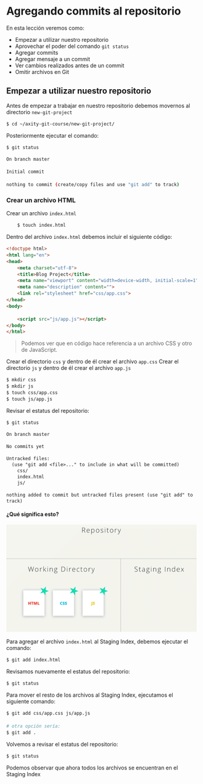 # Agregando commits al repositorio

En esta lección veremos como:

 - Empezar a utilizar nuestro repositorio
 - Aprovechar el poder del comando `git status`
 - Agregar commits
 - Agregar mensaje a un commit
 - Ver cambios realizados antes de un commit
 - Omitir archivos en Git

## Empezar a utilizar nuestro repositorio

Antes de empezar a trabajar en nuestro repositorio debemos movernos al directorio `new-git-project` 

```bash
$ cd ~/axity-git-course/new-git-project/
``` 
Posteriormente ejecutar el comando:

```bash
$ git status
```
```bash
On branch master

Initial commit

nothing to commit (create/copy files and use "git add" to track)
```

### Crear un archivo HTML

Crear un archivo `index.html` 
```bash
    $ touch index.html
```
Dentro del archivo `index.html` debemos incluir el siguiente código:

```html
<!doctype html>
<html lang="en">
<head>
    <meta charset="utf-8">
    <title>Blog Project</title>
    <meta name="viewport" content="width=device-width, initial-scale=1">
    <meta name="description" content="">
    <link rel="stylesheet" href="css/app.css">
</head>
<body>

    <script src="js/app.js"></script>
</body>
</html>
```

> Podemos ver que en código hace referencia a un archivo CSS  y otro  de JavaScript.

Crear el directorio `css` y dentro de él crear el archivo `app.css`
Crear el directorio `js` y dentro de él crear el archivo `app.js`

```bash
$ mkdir css
$ mkdir js
$ touch css/app.css
$ touch js/app.js
```

Revisar el estatus del repositorio:

```bash
$ git status
```
```
On branch master

No commits yet

Untracked files:
  (use "git add <file>..." to include in what will be committed)
	css/
	index.html
	js/

nothing added to commit but untracked files present (use "git add" to track)
```

#### ¿Qué significa esto?

![img_work_to_index](images/img_work_to_index.gif)

Para agregar el archivo `index.html` al Staging Index, debemos ejecutar el comando:
```bash
$ git add index.html
```
Revisamos nuevamente el estatus del repositorio:
```bash
$ git status
```
Para mover el resto de los archivos al Staging Index, ejecutamos el siguiente comando:

```bash
$ git add css/app.css js/app.js

# otra opción sería:
$ git add .
```

Volvemos a revisar el estatus del repositorio:

```bash
$ git status
```

Podemos observar que ahora todos los archivos se encuentran en el Staging Index

<!--stackedit_data:
eyJoaXN0b3J5IjpbMTEzMDYwMTAzNywyMzU5MzE2MTUsLTExMz
I4NjcwOTYsLTQxNjYwMjY4OCwtNzQxODQ4Njg1LC03NDE4NDg2
ODUsLTEwNzc5ODgxMTksMTM1MTA2NjY1MywtMTgwNDYyNzQ0LC
0xODIyMTg0NzI0LC0xNzg0NjY1MTQ3LC0xODk4OTg0NzIyLC01
ODMwODA2MjQsMTcxODIzNzI4MSwxMzI1NzQ2Mzc0LDE1NjI0Mz
UyNzksMTc1MDIwOTU0Niw0MjEwNDM2NiwyMDQwMjI4OTY5LC0x
NzU4OTg0NzI0XX0=
-->